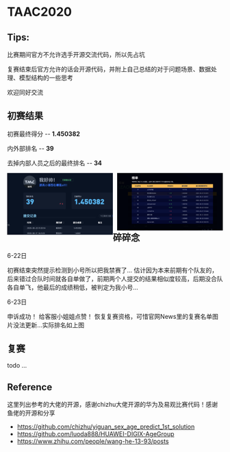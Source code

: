 # TAAC2020
## Tips: 
比赛期间官方不允许选手开源交流代码，所以先占坑

复赛结束后官方允许的话会开源代码，并附上自己总结的对于问题场景、数据处理、模型结构的一些思考

欢迎同好交流
##  初赛结果
初赛最终得分  -- **1.450382**

内外部排名    -- **39**

去掉内部人员之后的最终排名 -- **34**

<!-- <img src="https://github.com/SunnyWangGitHub/TAAC2020/blob/master/imgs/rank1.png" width="400" height="200"/>
<img src="https://github.com/SunnyWangGitHub/TAAC2020/blob/master/imgs/rank2.png" width="400" height="200"/><br/> -->
<center class = "half">
<img src = https://github.com/SunnyWangGitHub/TAAC2020/blob/master/imgs/rank1.png  width = "49%" align = left><img src = "https://github.com/SunnyWangGitHub/TAAC2020/blob/master/imgs/rank2.png"  width = "49%" align = right>
</center>

## 碎碎念
6-22日

初赛结束突然提示检测到小号所以把我禁赛了...
估计因为本来前期有个队友的，后来错过合队时间就各自单做了，前期两个人提交的结果相似度较高，后期没合队各自单飞，他最后的成绩稍低，被判定为我小号...

6-23日

申诉成功！ 给客服小姐姐点赞！ 恢复复赛资格，可惜官网News里的复赛名单图片没法更新...实际排名如上图

## 复赛
todo ...

## Reference
这里列出参考的大佬的开源，感谢chizhu大佬开源的华为及易观比赛代码！感谢鱼佬的开源和分享

*   https://github.com/chizhu/yiguan_sex_age_predict_1st_solution
*   https://github.com/luoda888/HUAWEI-DIGIX-AgeGroup
*   https://www.zhihu.com/people/wang-he-13-93/posts

